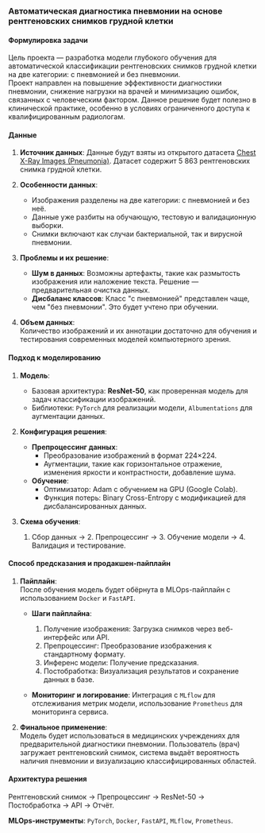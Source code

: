 ### Автоматическая диагностика пневмонии на основе рентгеновских снимков грудной клетки

#### Формулировка задачи
Цель проекта — разработка модели глубокого обучения для автоматической классификации рентгеновских снимков грудной клетки на две категории: с пневмонией и без пневмонии.  
Проект направлен на повышение эффективности диагностики пневмонии, снижение нагрузки на врачей и минимизацию ошибок, связанных с человеческим фактором. Данное решение будет полезно в клинической практике, особенно в условиях ограниченного доступа к квалифицированным радиологам.

#### **Данные**
1. **Источник данных**:
   Данные будут взяты из открытого датасета [Chest X-Ray Images (Pneumonia)](https://www.kaggle.com/datasets/paultimothymooney/chest-xray-pneumonia). Датасет содержит 5 863 рентгеновских снимка грудной клетки.

2. **Особенности данных**:  
   - Изображения разделены на две категории: с пневмонией и без неё.  
   - Данные уже разбиты на обучающую, тестовую и валидационную выборки.  
   - Снимки включают как случаи бактериальной, так и вирусной пневмонии.  

3. **Проблемы и их решение**:  
   - **Шум в данных**: Возможны артефакты, такие как размытость изображения или наложение текста. Решение — предварительная очистка данных.  
   - **Дисбаланс классов**: Класс "с пневмонией" представлен чаще, чем "без пневмонии". Это будет учтено при обучении.  

4. **Объем данных**:  
   Количество изображений и их аннотации достаточно для обучения и тестирования современных моделей компьютерного зрения.

#### **Подход к моделированию**
1. **Модель**:  
   - Базовая архитектура: **ResNet-50**, как проверенная модель для задач классификации изображений.  
   - Библиотеки: `PyTorch` для реализации модели, `Albumentations` для аугментации данных.  

2. **Конфигурация решения**:  
   - **Препроцессинг данных**:  
     - Преобразование изображений в формат 224×224.  
     - Аугментации, такие как горизонтальное отражение, изменения яркости и контрастности, добавление шума.  
   - **Обучение**:  
     - Оптимизатор: Adam с обучением на GPU (Google Colab).  
     - Функция потерь: Binary Cross-Entropy с модификацией для дисбалансированных данных.  

3. **Схема обучения**:  
   1. Сбор данных -> 2. Препроцессинг -> 3. Обучение модели -> 4. Валидация и тестирование.

#### **Способ предсказания и продакшен-пайплайн**
1. **Пайплайн**:  
   После обучения модель будет обёрнута в MLOps-пайплайн с использованием `Docker` и `FastAPI`.  

   - **Шаги пайплайна**:  
     1. Получение изображения: Загрузка снимков через веб-интерфейс или API.  
     2. Препроцессинг: Преобразование изображения к стандартному формату.  
     3. Инференс модели: Получение предсказания.  
     4. Постобработка: Визуализация результатов и сохранение данных в базе.  

   - **Мониторинг и логирование**: Интеграция с `MLflow` для отслеживания метрик модели, использование `Prometheus` для мониторинга сервиса.

2. **Финальное применение**:  
   Модель будет использоваться в медицинских учреждениях для предварительной диагностики пневмонии. Пользователь (врач) загружает рентгеновский снимок, система выдаёт вероятность наличия пневмонии и визуализацию классифицированных областей.

#### **Архитектура решения** 
Рентгеновский снимок -> Препроцессинг -> ResNet-50 -> Постобработка -> API -> Отчёт.  

**MLOps-инструменты**:  `PyTorch`, `Docker`, `FastAPI`, `MLflow`, `Prometheus`.  